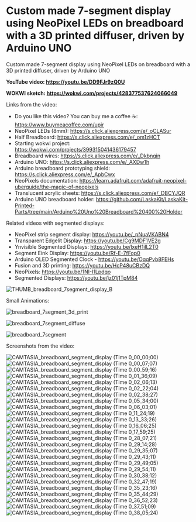 # Custom made 7-segment display using NeoPixel LEDs on breadboard with a 3D printed diffuser, driven by Arduino UNO
Custom made 7-segment display using NeoPixel LEDs on breadboard with a 3D printed diffuser, driven by Arduino UNO


**YouTube video: https://youtu.be/DD9FJr9zQ0U**

**WOKWI sketch: https://wokwi.com/projects/428377537624066049**

Links from the video:
- Do you like this video? You can buy me a coffee ☕: https://www.buymeacoffee.com/upir
- NeoPixel LEDs (8mm): https://s.click.aliexpress.com/e/_oCLASur
- Half Breadboard: https://s.click.aliexpress.com/e/_om1zHCT
- Starting wokwi project: https://wokwi.com/projects/399315041436179457
- Breadboard wires: https://s.click.aliexpress.com/e/_Dkbngin
- Arduino UNO: https://s.click.aliexpress.com/e/_AXDw1h
- Arduino breadboard prototyping shield: https://s.click.aliexpress.com/e/_ApbCwx
- NeoPixels documentation: https://learn.adafruit.com/adafruit-neopixel-uberguide/the-magic-of-neopixels
- Translucent acrylic sheets: https://s.click.aliexpress.com/e/_DBCYJQR
- Arduino UNO breadboard holder: https://github.com/LaskaKit/LaskaKit-Printed-Parts/tree/main/Arduino%20Uno%20Breadboard%20400%20Holder


Related videos with segmented displays:
- NeoPixel strip segment display: https://youtu.be/_pNuaVKABN4
- Transparent Edgelit Display: https://youtu.be/Cg9MDF1VE2g
- Ynvisible Segmented Displays: https://youtu.be/lxeH1ilL2T0
- Segment Eink Display: https://youtu.be/Rf-E-7fFop0
- Arduino OLED Segmented Clock - https://youtu.be/OqqPvb8FEHs
- Fusion and 3D printing: https://youtu.be/HcP48uCBzDQ
- NeoPixels: https://youtu.be/1NI-I1Lpdqo
- Segmented Displays: https://youtu.be/jz01j1TpM84


![THUMB_breadboard_7segment_display_B](https://github.com/user-attachments/assets/ba127199-a304-48cc-a1bc-1afa33950620)


Small Animations:

![breadboard_7segment_3d_print](https://github.com/user-attachments/assets/76fc54dc-99c9-4a5f-a5d7-4aac8d76fa0f)

![breadboard_7segment_diffuse](https://github.com/user-attachments/assets/2d185ceb-a33a-4d34-89ac-7f5ea92a15bb)

![breadboard_7segment](https://github.com/user-attachments/assets/c25d877f-7481-4380-ad71-b37321e0c9e1)


Screenshots from the video:

![CAMTASIA_breadboard_segment_display (Time 0_00_00;00)](https://github.com/user-attachments/assets/a3d078da-2b3a-40fb-b774-a3eadc5653f5)
![CAMTASIA_breadboard_segment_display (Time 0_00_07;07)](https://github.com/user-attachments/assets/78d5d258-5513-44c8-9297-b69d6260a1dd)
![CAMTASIA_breadboard_segment_display (Time 0_00_59;16)](https://github.com/user-attachments/assets/f4d6b009-015d-4392-b182-c51fc111ab3f)
![CAMTASIA_breadboard_segment_display (Time 0_01_36;09)](https://github.com/user-attachments/assets/251488a0-321e-44df-a832-152d403c6ca6)
![CAMTASIA_breadboard_segment_display (Time 0_02_06;13)](https://github.com/user-attachments/assets/3b49ee6c-d87f-4f3f-b338-4f128508a7d7)
![CAMTASIA_breadboard_segment_display (Time 0_02_22;04)](https://github.com/user-attachments/assets/02a79334-fda3-4bd5-a19a-bb339e37e3c8)
![CAMTASIA_breadboard_segment_display (Time 0_02_38;27)](https://github.com/user-attachments/assets/ff91dc23-3585-4362-9d1c-c5e42be7b427)
![CAMTASIA_breadboard_segment_display (Time 0_05_34;00)](https://github.com/user-attachments/assets/5f2d0aaa-fd2f-4b98-8b81-3c1db310694b)
![CAMTASIA_breadboard_segment_display (Time 0_06_03;01)](https://github.com/user-attachments/assets/c078597e-5cbd-4316-8afb-d94e247d1d2f)
![CAMTASIA_breadboard_segment_display (Time 0_11_24;19)](https://github.com/user-attachments/assets/d81963e7-f2ec-44c7-aca6-0fc079f58386)
![CAMTASIA_breadboard_segment_display (Time 0_13_33;26)](https://github.com/user-attachments/assets/d7ad5f16-d3ca-4152-929f-a8509c0fc217)
![CAMTASIA_breadboard_segment_display (Time 0_16_06;25)](https://github.com/user-attachments/assets/e1f69fe7-9afd-4e94-8efb-e9a37defd802)
![CAMTASIA_breadboard_segment_display (Time 0_17_59;25)](https://github.com/user-attachments/assets/e6ea16b1-c7e2-4e3f-adec-57270e55984c)
![CAMTASIA_breadboard_segment_display (Time 0_28_07;21)](https://github.com/user-attachments/assets/dd071303-f83b-4d9b-8ed7-9beb4688eb87)
![CAMTASIA_breadboard_segment_display (Time 0_29_14;28)](https://github.com/user-attachments/assets/b311fe9b-e98e-46ca-930f-31b442a7def6)
![CAMTASIA_breadboard_segment_display (Time 0_29_35;07)](https://github.com/user-attachments/assets/af3b2ebc-d36b-4f26-96d2-0281b113f458)
![CAMTASIA_breadboard_segment_display (Time 0_29_43;11)](https://github.com/user-attachments/assets/075f2420-d090-4258-8f18-75d8b41a33c0)
![CAMTASIA_breadboard_segment_display (Time 0_29_49;05)](https://github.com/user-attachments/assets/1248979a-8613-4388-9cd6-6f0858ccdb1c)
![CAMTASIA_breadboard_segment_display (Time 0_29_54;11)](https://github.com/user-attachments/assets/77834e6a-4277-4e29-89e4-9aaa8e0e4fbf)
![CAMTASIA_breadboard_segment_display (Time 0_30_38;12)](https://github.com/user-attachments/assets/2b954c08-7818-4b65-b4fb-4a969ef0a732)
![CAMTASIA_breadboard_segment_display (Time 0_32_47;19)](https://github.com/user-attachments/assets/0cc7aad4-4245-498e-8cb9-46b297de9285)
![CAMTASIA_breadboard_segment_display (Time 0_35_23;16)](https://github.com/user-attachments/assets/1fcb5524-3bcb-4288-824d-4ff87247d1e0)
![CAMTASIA_breadboard_segment_display (Time 0_35_44;29)](https://github.com/user-attachments/assets/af0a28be-96c2-4104-be22-9b8853eb2ecb)
![CAMTASIA_breadboard_segment_display (Time 0_36_52;23)](https://github.com/user-attachments/assets/edfd8f56-de6d-48b6-aa89-5712eec6d751)
![CAMTASIA_breadboard_segment_display (Time 0_37_51;09)](https://github.com/user-attachments/assets/be30cc21-be64-4421-9a03-67f730ad76b8)
![CAMTASIA_breadboard_segment_display (Time 0_38_05;24)](https://github.com/user-attachments/assets/f9983abd-f379-45b6-ba1f-e2e3e201f033)


